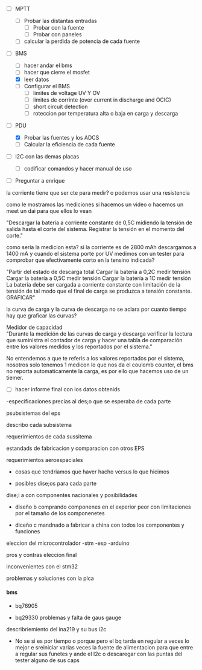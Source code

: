 - [ ] MPTT
  - [ ] Probar las distantas entradas
    - [ ] Probar con la fuente
    - [ ] Probar con paneles
  - [ ] calcular la perdida de potencia de cada fuente
- [ ] BMS
  - [ ] hacer andar el bms
  - [ ] hacer que cierre el mosfet
  - [x] leer datos
  - [ ] Configurar el BMS
    - [ ] limites de voltage UV Y OV
    - [ ] limites de corrinte (over current in discharge and OCIC)
    - [ ] short circuit detection
    - [ ] roteccion por temperatura alta o baja en carga y descarga
- [ ] PDU

  - [x] Probar las fuentes y los ADCS
  - [ ] Calcular la eficiencia de cada fuente

- [ ] I2C con las demas placas

  - [ ] codificar comandos y hacer manual de uso



- [ ] Preguntar a enrique


la corriente tiene que ser cte para medir? o podemos usar una resistencia

como le mostramos las mediciones si hacemos un video o hacemos un meet un dai para que ellos lo vean

"Descargar la batería a corriente constante
de 0,5C midiendo  la tensión de salida 
hasta el corte del sistema. Registrar la 
tensión en el momento del corte."			
			
como seria la medicion esta? si la corriente es de 2800 mAh descargamos a 1400 mA y cuando el sistema porte por UV medimos con un tester para comprobar que efectivamente corto en la tensino indicada?


"Partir del estado de descarga total
Cargar la batería a 0,2C medir tensión
Cargar la batería a 0,5C medir tensión
Cargar la  batería a 1C medir tensión
La batería debe ser cargada a corriente
constante con limitación de la tensión de
tal modo que el final de carga se produzca
a tensión constante. GRAFICAR"			

la curva de carga y la curva de descarga no se aclara por cuanto tiempo hay que graficar las curvas?


Medidor de capacidad			
"Durante la medición de las curvas de
carga y descarga verificar la lectura que 
suministra el contador de carga y hacer
una tabla de comparación entre los valores
medidos y los reportados por el sistema."			
						
						
						
No entendemos a que te referis a los valores reportados por el sistema, nosotros solo tenemos 1 medicon lo que nos da el coulomb counter, el bms no reporta automaticamente la carga, es por ello que hacemos uso de un tiemer.











- [ ] hacer informe final con los datos obtenids

-especificaciones precias al des;o que se esperaba de cada parte

psubsistemas del eps

describo cada subsistema

requerimientos de cada sussitema

estandads de fabricacion y comparacion con otros EPS

requerimientos aeroespaciales

- cosas que tendriamos que haver hacho versus lo que hicimos

- posibles dise;os para cada parte

dise;i a con componentes nacionales y posibilidades

- diseño b comprando componenes en el experior peor con limitaciones por el tamaño de los componenetes

- diceño c mandnado a fabricar a china con todos los componentes y funciones

eleccion del microcontrolador 
-stm
-esp
-arduino

pros y contras
eleccion final

inconvenientes con el stm32 

problemas y soluciones con la plca

#### bms 
- bq76905

- bq29330
problemas y falta de gaus gauge

describriemiento del ina219 y su bus i2c



- No se si es por tiempo o porque pero el bq tarda en regular a veces lo mejor e sreiniciar varias veces la fuente de alimentacion para que entre a regular sus funetes y ande el I2c o descaregar con las puntas del tester alguno de sus caps